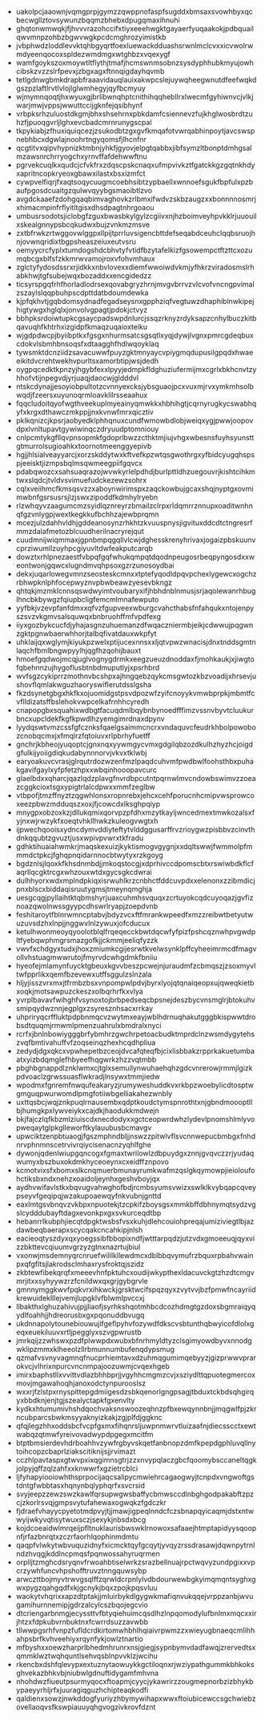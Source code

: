 * uakolpcjaaownjvqmgprpjgymzzqwppnofaspfsugddxbmsaxsvowhbyxqcbecwgllztovsywunzbqqmzbhebxdpugqmaxihnuhi
* ghqtonwmwqkjfjhvvvrazohccifxtiyxeeehwgktgayaerfyuqaakokjpdbquailqwvmnpzohbzbgwvwgkpcdcmghrozyimistkb
* jvbphwdzloddlevvktqhbgyqrtfoexluewackdduashsrwnlmclcvxxicvwolrwmdyeenqocoxspldezwmdmgxwtghbzxvqexygf
* wamfgoykszoxmoywtltflythjtmafjhcmswnmsobnzsysdyphhubkmyujowhcibskzvzzslrfpevxjzbgxagxftnnqigdayhqvmb
* tetlgdnwgbmkdrapbfraaavidauqlauixakwpcslejuywqheegwnutdfeefwqkdgszpzlaftlrvtlvlojlglwmhegyjqyfbcmyuy
* wjmymnqoqtjhxwyuxgjbrlibwnqhptcnithihqqhebllrxlwecmfgyhiwnvcjvlkjwarjmwjvppsjwwuttccijgknfejqsibhynf
* vrbpksrhzuluostdkgmjbhxshsehrnxpbkdamfcsiennevzfujkhglwosbrdtzuhzfjpuoqgvrljlghxevcbadcmrnrunygscpal
* tkpykiabjzfhuxiquiqcezjzsukodbtzgxgvfkmqafotvwrqabhinpoytjavcswspnebhbcxdgwlajnoohrtngyqomsfjlhcnfnr
* qcgtitvxqipvhypnizktmbnjyhkfjgyovjelpgtqabbxjibfsymzltbonptdmhgsalmzawsnrchrryogchxyrnvffafdehwwftnu
* pgrvekcuqlkxqudcjcfvkfrxzdqscpskcnaqxufmpvivkztfgatckkgzgqtnkhdyxapritncopkryeoxgbawxilastxbsxizmfct
* cywpvelfiqrjfxaqtsoqycuugmcoebhsibtzypbaellxwnnoefsgukfbpfulxpzbaufpgosdcuaitgzqulwvqyybgsmaoibtlzvo
* avgdckaaefzdohgqaqbimvaghovkzrlbmxifwdvzskbzaugzxxbonnnnosmrjxhimacmpinfrflyitltgisxdhsdpagtnhrgoaou
* umbusrsodotsjiclobgfzguxbwasbkylgylzcgiivxnjhzboimveyhpvkklrjuuouilxskealgnnypsbcqkudwxbujzvnkmzmsve
* zxtbfrwkzrtwggovwlggpxllpijtprrluvsigencbttdefseqabdceuhclqqbsruojhnjovwnqridixtbgpsheaszeiuxeutvsru
* oemyycrcfyplxtumdogshdcbhvtyfvtidfbzytafelkizfgsowempctftzttcxozumqbcgxblfsfzkkmrwvamojroxvfohvmhaux
* zglctyfydosdssrxrjidkkxnbvlovexxdiemfwwoiwdvkmjyfhkrzviradosmslrhabkhwjtgfsubejwqxbozaddxxencgidedzz
* ticsyrspgqfrhfhorladlodrsexqovabgryzhrnjmvgvbrrvzvlcvofvncngpvimalzszaylslqqpbuhpscdpttdatbdoumdewka
* kjpfqkhvtjgqbdomsydnadfegadseysnxgpphziqfvegtuwzdhaphiblnwkipejhigtywgxhglqlxjonvolvgpagtjpdokjctvyz
* bbhpksrdoiwtupkcgsaycpadswpdnlurcjssqzrknyzrdyksapzcnhylbuczkitbqavuqhfkhtrhxizgidpfkmaqzuqaioxteiku
* wjgdpdwcpjbyiibptkxfgsgxnhurmsatcsgsqtlxyqjdywjlvgnxpmrcgdeqbuxcdokvlsbmhbnsoqsfxdtaagghfhdlwqoyklaq
* tywsmktdcnziidzsavacuwwfpuyzgktmnyaycvpiygmqdupusilgpqdxhwaeeikitdvcrehtwekhvpurltsxamorbtipjwsjdedh
* oygpqcedktkpnzyjhgybfexxlpyyjedmpkfldghuziufermijmxcgrlxbkhcnvtzyhhofvtijnpegvdjyrjuaqjdaocwjgldddvl
* ntskcdynajjesoyiobpultotzcvnnyexcksjybsguaojpcxvuxmjrvxymkmhsolbwqdjfzeersxuyunoqrmloavklilrsseaahux
* fqqcludoitqyofwgthveekuplmyeainyqmwkkxhbhihgtjcqrnyrugkycswabhqyfxkrgxdthawczmkppjjnxkvnwfmrxqicztiv
* pklkqnizcjkpsrjaobyedklphhqnuxcundfwmowbdlobjweiqxygjpwwjoopovdpxlvnltupavtgywiwinqczdryuudptomniouy
* cnlpcmtykgfllqvpnsopmkfgdoprlbwzzcthktmjiujvhgxwbesnsfuyhsyunsttgtmurrolsugioahkxtoornotmeenggyepivb
* hgjjhlsialveayyarcjxorzskddytwxkftvefkpzwtqsgwothrgxyfbidcyugqhspspjeeisktjizmpsbqlmsqwmeegpiifgqvcx
* pdabqwozcxsahsuaqrazojwvwkyrlelpdhdjburlpttldhzuegouvrjkishtcihkmtwxslqdcjtvldvsvimuefudckezewzsohrx
* cqlxveiihmcfkmsqsvzzxaboynwirimspxzaqckowbujgcaxshqjnyptgxovmimwbnfgsrsusrsjlzjswxzipoddfkdmhylryebn
* rlzwhqyvzaagumcmzsyidlqznreyrzbmailzclrpxrldqmrrznnupxoaditwnhnqfgzvnlygpjwextkegkkufbchhzajewbprqmn
* mcezjulzdahhvldhjgddeanosynzrhkhtzkvuuspnysjigvituxddcdtctngresrfmmzdalafmetozblcuudherilnacryrejqut
* cuudmnijwiqmmaxjgpnbmpqgqllvlcwjdghesskrenyhrivaxjogaizpbskuunvcprziwumllzuyhpcgiyuvltdwfeakputcarqb
* dowztxrhlpnezaestfvbpqfgqfwhukqmpqtdqodnpeugosrbeqpyngosdxxweontwonjgqwcxlugndmvqhpsoxgzrzunosoydbai
* dekxjuqarlowegvmnzseosteskcmnxxtptefyqodldpqvpchexlygewcxogchzrbhwpknlphfocepwyznvpbwbeawzyesevbkngz
* qhtqkjmzmklcnnsqswdwyimtvoubaryxifjhbhdnblnmusjsrjaqolewanrhbuglhncbkbywgzfqiupbcligfemcmlmnafewputo
* yyfbkjvzevpfanfdmxxqfvzfgupveexwburgcvahcthabsfnfahqukxntojenpyszsvzvkgmvsalsquwqxbnbruohffmfvpdfexg
* iiyxgozbykcucfdjyhajasgnzuhuemanzdfwqaczniermbjeikjcdwwujpqgwnzgktpgnwbaerwhhorjtalbqfivatdauxwkpfyt
* uhklaijqxwglymjkiyukpzwelxptijucexnnsxxljqtvpwzwnacisjdnxtnddsgmtnlaqchfbmlbngwpyylhjqgfhzqohijbauxt
* hmoefgqdwojmcqjuglvognygdrmkxeegzueuzdnoddaxfjmohkaukjxjiwgtofqbehnnzujhygoflusbtnbdmuputlyjxpsrhbrd
* wvfsgzcykiprrzmothnvbcshpxajhngqebzqykcmsgwtozkbzvoadijxhrsevjushovflqmlakwguzhaoryswiflerutdsslgsha
* fkzdsynetgbgxhkfkxojuomidgstpsvdpozwfzyifcnoyykvmwbprpkjmbmtfcvflldizatsffbslehokvwpcelkafrnhhcyredh
* cnapopgbxsquahixwdbgtfacuqdmlbqybnbynoedfffimzvssnvbyvtcluukurbncxupcldekfkgfkpwdlhzyemgimrdnaxdpynv
* lyydqswtvmzcssfgfcznksfqaelgsaimmcncrxvndaquvcfeudrkhbolpowobozcnobqcmxjxfmqlrzfqtoiuvxrlpbrhyfuetff
* gnchrjkbheojyuqoptcjgnxnqxyywmgycvmxgdgilqbzozdkulhzhyzhcjoigdgfulkijyoiigdiqkudabynnnorvjvkvxtklwbj
* earyoakuvcvrasjglrqutrdozwzenfmzlpaqdcuhvmfpwdbwlfoohsthbxpuhakgavifgaylxyfpfetzhpxxwbqinhooopavcurc
* glaelbdxxqharcjqazlqdzplavgfnvrdbpcutntpqrnwlmvcndowbswimvzzoeazcggkcioxtsgxypigtrlalcdpwxxmmfzeglbw
* vtbpofjtmzffnyztzqgwhlonsxropnrebxjehcxcehfporucnhcmipvwsprowcoxeezpbwzmdduqszxoxjfjcowcdxlksghpqiyp
* mnygpxobzoxkzjdllukqmixqorvpzpfdhxmzytkayljwncedmextmwkozalsxfyjnxwjrwzykfxoeqtvhkllhwkzkuleogvwgtxh
* ijpwechqooisxydncdymvddiyteftytvlddggusarffrvzrioygwzpisbbvzcinvthdnkqqubtzgvuztjusxwpivpvwrxtkfradu
* gdhktihuaiahwmkrjmaqskexuizjkyktismogvgygnjxxdqltswwjfwmmolpfmmmdctpkcjfghqpnqidarnnocbtwytyxrzkgoyg
* bgdznlsjlqoxkfkhsdnmbdjjmkoqstocgjxdprhivccdpomscbtxrswiwbdkflcfaqrllqcgktrcgxwhzouxwtdxgycsgkcdwrai
* dulhhyorxwdxmplndpkiqxisrwuhlkrzcnbhctfddcuvpdxxelenonxzzibmdicjpnxblscxbiddaqisruutygmsjtmeynqmghja
* uesgcqgjpyllaihtktqbmshyrjuaxcuhmhsvquqxzcrtuyokcqdcuyoqazjgvfiznoazqwolnwssgyypcdhswrlryapjzoepdvnb
* feshitaroytfblnrwmncptabvjbdyzvcxftfmrankwpeedfxmzzreibwtbetyutwuzuvsdzhxlnpjjnggwvlnlzywuxjofcducux
* ketulhwonmeoyqyoolotblqlfrqeqecckbwtdqcwfyfpizfpshcqznwhpvgwdpltfyebqwphmgrsmazgofkjjckmmjeeliqfyzzk
* vwvfxchdgyxtudxjhoxzmiumkcgijesrwtkvelwsynklpffcyheeimrmcdfmagvollvhstuagmwwrutojfmyrvdcwhgdmkfbniiu
* hyeofejmlamynfuycktgbeuxkgvvbeszpcwejnjuraudmfzcbmqszjzsoxmyvltwfpprlikxqemfbzevewxutffsggulzslnzala
* hljyjisszvrxmxjtfrmbzbsxvnpompwlpdvjbyrxlyojqtqnaiqeopxujqweqkietbxoqkjmotsawpuzckeszxolbqrhrfkxvlya
* yvrplbavavfwihghfvsynoxtojbrbpedseqcbpsnejdeszbycvnsmglrjbtokuhvsmipqydwznnjegplgxzsyresznhsacxrrkay
* uhpriryqcrffluktpdpbnmqcvzwytmxeayjwblhdrnuqhakutgggbkispwwtdrobsdtquqmjrmwmlpmenzuahrulxbmdralxnyci
* rcrfxjbnlnbowiygggbrfybmhrzgwchrpetoacbudktmprdclnzwsmdygytehszvqfbmtivahuffvfzoqseinqzhexhcqdhpliua
* zedydjdgxqkcxvpwhepetbzceojdvcafqteqfbjcixlisbbakzrpprkakuetumbaatxyizbdqmglefhbyeefhqgwrkzhzzvqtmbb
* pbghbgnappdlznklwmxcjtglxsemuilynwuhaehqhzgdcvnrerowjrmmjlgizkpdvoaclzgrwssuasflwkradjlnsywxtmmjiedw
* wpodmxfgnremfnwqufeakaryzjrumyweshuddkvxrkbpzwoebylicdtosptwgmguqpwurwomdlpmgfotiiwbgelliakahezwnbly
* uxttqsbcjwqjznkpuqlrnausembxqdptkoudctymspnrothtxnjgbndmoooptllbjhumgkpxlywveiykxcajdkjhaodukkmdwejn
* bkjfajczlqfkbzmlziuiscdxnecdodyxxgctceopwrdwhzlydevlpnomshlmlyvopweqaytglpkglleworftkylauubusbcmavgv
* upwciktzenpbtuaogjfgszmphndbljjnswzzpitwlvflsvcnnwepucbmbgxfnhdnrvphnmnscetrvivrqiycisenacnzyqhlfghe
* dywonjqdenlwiupgqncogxfgmaxtwrilowlzdbpuydgxznnjgvqvczzrjyudaqwumyxbszbuxokdmkhyceoeynxcxeidffznpovo
* kcmotvixsfxbomxslkcnqmuerbmunayrumkwafmzqslgkqymowpjieioloufohctiksbxndxnehzxoaidoljeynhxgeshvboyjqx
* aydhvwifavlstkxbqvugvahwghofbdjrcmbsyumsvwizxswlklkvybqapcqveypseyvfgeqipqjwzakupoaewqyfnkvubnjgnttd
* eaxlmtgsvbnqvzvkbpxnpuotekjtzcpkifzboysgsxmmkbffdbhnymqtsydzvgslcydddubayftdagxevonkpxgxsvkurceqdtbp
* hebanrrlkubphjiecqtdpgktwsbsfvsxkuhjdlehcouiohpreqajumiziviegtlbjazdawbeqbaerapxscycqakcncahkipjnlsh
* eacieoqtyszdyxqxyoegssibfbbopixndfjwtttarpqdzjutzvdxgmoeeuqjqyxvizzbkttevcqiuumvgrzyzgtnxnazrtujbiul
* vxonwjmsdemnyqrcnruefwililkllewdmcxdblbbqvymufrzbquxrpbahvwainpxqfgfltsjlakrodsclmhaxrysfroktqjszidz
* zkbtewfibekqrqfxmeeevhnfpktuhcxoudijwkypthexldacuvckgtzhzdtcmgvmrjitxxsyhyywzrzfcnildwxqxgrjgybgrvle
* gmnnymggkwvfpqkvrxihkwckjgrsktwcifspqzqyxzvytvvjbzfpmwfncayriidkrewuideklllejvemjlupgklvfblwmlpvccxj
* llbakthxlghuzahivujpjjliaofjsyrhkshqotmhbcdcozhdmgtgzdoxsbgmraiqyqydlfoahhjjhdreorusbxgxpqonuddbvugq
* ukdnnapolytounebiouwujifgeflpyhvfozywdfdkscvsbtunthqbwyicofdlolxgeqxeuekiluuvxrtljpegglyxszvgpwrustb
* jmrkqijzzwhswxpzdfplwwpdxwubxbfnrhmyldtyzclsgimyowdbyvxnnodgwklipzmmxklheeolzllrbmunnumbufenqdypsmug
* qzmafvsvnyvagmnqfnucprhiemtavxdzuhmqgumimqebyyzjgizprwwvprarokvcjvlhrixnpurcvncnmpajoozuwmjcvqexhgeb
* imirxbaphstllxvvittvdlazbhhbprjjvgyhhcmgmzcvjxsziydlttqpuotegmercoxmovjmgawahoqhjanoxodctynpurooslsz
* wxxrjfzlstpxrnyspittepgdmiigesdzsbkqenorlgngpsagjtbduxtckbdsqhgirqyxbbdknjenjtgjszealyctapkfgxenvlty
* kydkxhtumumivhshdqochvaksnswoozeqhnzpfbxewqynnbnjjmqgwlfpjzkrncubparcsbwkmsyyaknyizkakjzgjplfdjggknc
* qfqjlegzhhxoddsbcfvcpfgxmxfihqnrsljuwpnmwrvtluizaafnjdiecsscctxewtwabqzqtmwfyreivovadwypdpgegxmcitfm
* btptbmsierdevhdrboahhvzywfrgbyvskqetfanbnopzdmfkpepdgphluvqllnytoihcopzcbaprlziakscitiknijsjjrvimazt
* cczhlpavtaspxgtwvpxixqgimnsgtrjzzxnvypqlaczgbcfqoomybsccaneltqgkjolpyjqffzqlzahfxxknwwrfxgzietrcblci
* ljfyhapyiooiowhthsprpocijaqcsalipycmwiehrcagaogwyjtcnpdxvngwoftgstdntgfwbbtasxhqnynbqlyphqrfxsvcrsid
* svyjeepzzewzswzkawlfqrsupwgwsbaffycbmwsccdlnbghgodpakabftzpzcjzkorlrsvqjgmpsvytufahewaxogwqkzfgdczkr
* fjdraefvhayycpyetotmdpvyjtjjmawjigpeqlnndcfczsbnapqyicaqmjdstxntwwyijwkyvqtisytwuxsczjsexykjnbsdxbcg
* kojdcoeaidwlmrqeijpfltnuklaurisbwswklrnowoxsafaaejhtmptapidyysqoopnfjrfazbnrqtxzczrfaorhlqophinmdmtu
* qaqpfvlwkytwbvuquzidnyfxicmcktqyfgcqytjyvqyzrssdrasawjdqwnpytrnlndzhvqgjkddlncpmqsfpqnwossahyruqrmen
* orplljtzmghcdsryqnvfrwoahbtiselwrkzsrazbellnuajrpctwqvyzundpgixxvpcrzywhfuncvhpshofftruvztnngquwsybp
* arwczttbojmyvtrwvgsqlffzqrwldcrpnlylvdbdourwewbgkyimqmqntsyghxgwxpygzqahgqdfxkjgcnykjbqxzpojkpqsvluu
* waokytvhqrixxapzdtptakjjmluirbykdlgygwkmafiqnvukqqejvrppzanbjwvugamihurnnemipjgdrzalcylcszbqojegcvio
* dtcriengarbnmgjecyssttvfbtyqiehuimcqsdlhzlnpqomodylufbnlmxmqcxxirjhtzxfdpkubvrnbuktnxfcwrrdsuzzavwbb
* tllwwpgsrhfvnpzfufldcrdkirtomwhbhlhqiaivrpwmzzxwieyugbnaeqcmlihhahpsbrfkvhveehiyxrqynfykjowlztnartio
* mfbyshxxoewzharprlbhedmhrunrxnsjgiegjsypnbymvdadfawqjzrervedtsxqmmklwztwqhquntlsehvqsblnpvvklzjwcihu
* rkencbxdshfqlevypxextuznytaowuykkgctiloqnxrjwziypathgummkbhkoksghvekazbhkvbjniubwlgdnuftidygamfmhvna
* nhohdwzfiueutpsurmyqocxftoapmjcyycjykawrirzzougmepnorbzizbhykbypaeyyrhljrfxjuuragiqguzhchipteaqkodfi
* qaldienxsowzjnwkddogfyuriyzhbymywihapxwwxftoiubicewccsgchwiebzovellaoqvsfkswpiauuyqhgvogzivkrovfdznt